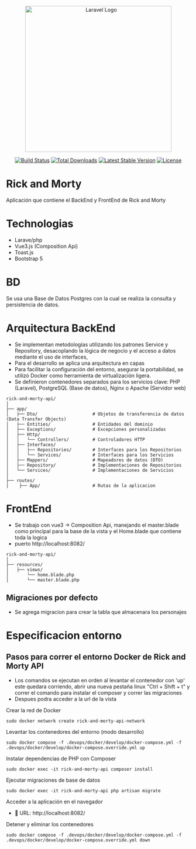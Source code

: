 <p align="center"><a href="https://laravel.com" target="_blank"><img src="https://raw.githubusercontent.com/laravel/art/master/logo-lockup/5%20SVG/2%20CMYK/1%20Full%20Color/laravel-logolockup-cmyk-red.svg" width="400" alt="Laravel Logo"></a></p>

<p align="center">
<a href="https://github.com/laravel/framework/actions"><img src="https://github.com/laravel/framework/workflows/tests/badge.svg" alt="Build Status"></a>
<a href="https://packagist.org/packages/laravel/framework"><img src="https://img.shields.io/packagist/dt/laravel/framework" alt="Total Downloads"></a>
<a href="https://packagist.org/packages/laravel/framework"><img src="https://img.shields.io/packagist/v/laravel/framework" alt="Latest Stable Version"></a>
<a href="https://packagist.org/packages/laravel/framework"><img src="https://img.shields.io/packagist/l/laravel/framework" alt="License"></a>
</p>

# Rick and Morty

Aplicación que contiene el BackEnd y FrontEnd de Rick and Morty

# Technologias

- Larave/php
- Vue3.js (Composition Api)
- Toast.js
- Bootstrap 5

# BD

Se usa una Base de Datos Postgres con la cual se realiza la consulta y persistencia de datos.

# Arquitectura BackEnd

- Se implementan metodologías utilizando los patrones Service y Repository, desacoplando la lógica de negocio y el acceso a datos mediante el uso de interfaces,
- Para el desarrollo se aplica una arquitectura en capas
- Para facilitar la configuración del entorno, asegurar la portabilidad, se utilizó Docker como herramienta de virtualización ligera.
- Se definieron contenedores separados para los servicios clave: PHP (Laravel), PostgreSQL (Base de datos), Nginx o Apache (Servidor web)

```plaintext
rick-and-morty-api/
│
├── app/
│   ├── Dto/                     # Objetos de transferencia de datos (Data Transfer Objects)
│   ├── Entities/                # Entidades del dominio
│   ├── Exceptions/              # Excepciones personalizadas
│   ├── Http/
│   │   └── Controllers/         # Controladores HTTP
│   ├── Interfaces/
│   │   ├── Repositories/        # Interfaces para los Repositorios
│   │   └── Services/            # Interfaces para los Servicios
│   ├── Mappers/                 # Mapeadores de datos (DTO)
│   ├── Repository/              # Implementaciones de Repositorios
│   └── Services/                # Implementaciones de Servicios
│
├── routes/
│    ├── App/                    # Rutas de la aplicacion
```

# FrontEnd
- Se trabajo con vue3 -> Composition Api, manejando el master.blade como principal para la base de la vista y el Home.blade que contiene toda la logica
- puerto http://localhost:8082/

```plaintext
rick-and-morty-api/
│
├── resources/
│   ├── views/ 
│       └── home.blade.php
│       └── master.blade.php   
```

## Migraciones por defecto
- Se agrega migracion para crear la tabla que almacenara los personajes 

# Especificacion entorno

## Pasos para correr el entorno Docker de Rick and Morty API
- Los comandos se ejecutan en orden al levantar el contenedor con 'up' este quedara corriendo, abrir una nueva pestaña linux "Ctrl + Shift + t" y correr el comando para instalar el composer y correr las migraciones
- Despues podra acceder a la url de la vista 

Crear la red de Docker
```plaintext
sudo docker network create rick-and-morty-api-network
 ```

Levantar los contenedores del entorno (modo desarrollo)
```plaintext
sudo docker compose -f .devops/docker/develop/docker-compose.yml -f .devops/docker/develop/docker-compose.override.yml up
```

Instalar dependencias de PHP con Composer
```plaintext
sudo docker exec -it rick-and-morty-api composer install
 ```

Ejecutar migraciones de base de datos
```plaintext
sudo docker exec -it rick-and-morty-api php artisan migrate
```

Acceder a la aplicación en el navegador
- 📍 URL: http://localhost:8082/

Detener y eliminar los contenedores
```plaintext
sudo docker compose -f .devops/docker/develop/docker-compose.yml -f .devops/docker/develop/docker-compose.override.yml down
```
